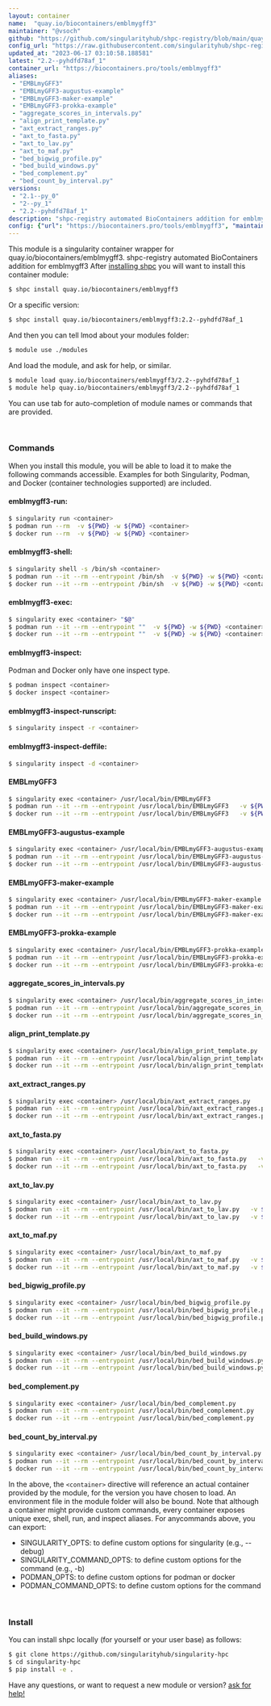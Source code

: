 ```yaml
---
layout: container
name:  "quay.io/biocontainers/emblmygff3"
maintainer: "@vsoch"
github: "https://github.com/singularityhub/shpc-registry/blob/main/quay.io/biocontainers/emblmygff3/container.yaml"
config_url: "https://raw.githubusercontent.com/singularityhub/shpc-registry/main/quay.io/biocontainers/emblmygff3/container.yaml"
updated_at: "2023-06-17 03:10:58.188581"
latest: "2.2--pyhdfd78af_1"
container_url: "https://biocontainers.pro/tools/emblmygff3"
aliases:
 - "EMBLmyGFF3"
 - "EMBLmyGFF3-augustus-example"
 - "EMBLmyGFF3-maker-example"
 - "EMBLmyGFF3-prokka-example"
 - "aggregate_scores_in_intervals.py"
 - "align_print_template.py"
 - "axt_extract_ranges.py"
 - "axt_to_fasta.py"
 - "axt_to_lav.py"
 - "axt_to_maf.py"
 - "bed_bigwig_profile.py"
 - "bed_build_windows.py"
 - "bed_complement.py"
 - "bed_count_by_interval.py"
versions:
 - "2.1--py_0"
 - "2--py_1"
 - "2.2--pyhdfd78af_1"
description: "shpc-registry automated BioContainers addition for emblmygff3"
config: {"url": "https://biocontainers.pro/tools/emblmygff3", "maintainer": "@vsoch", "description": "shpc-registry automated BioContainers addition for emblmygff3", "latest": {"2.2--pyhdfd78af_1": "sha256:1944dc1f926281cd2368e406c3c8a46a34ebaddcaf3ea2e58b921a4af5481fc0"}, "tags": {"2.1--py_0": "sha256:f464ed6a5a58d5ac4ed4904b72be10da0e1d1b3c79050e7da37769a1736e7020", "2--py_1": "sha256:e7af473b044cdb424a4df52d9eb1ffa90e95dd9a63b3af51f904617fa0827b87", "2.2--pyhdfd78af_1": "sha256:1944dc1f926281cd2368e406c3c8a46a34ebaddcaf3ea2e58b921a4af5481fc0"}, "docker": "quay.io/biocontainers/emblmygff3", "aliases": {"EMBLmyGFF3": "/usr/local/bin/EMBLmyGFF3", "EMBLmyGFF3-augustus-example": "/usr/local/bin/EMBLmyGFF3-augustus-example", "EMBLmyGFF3-maker-example": "/usr/local/bin/EMBLmyGFF3-maker-example", "EMBLmyGFF3-prokka-example": "/usr/local/bin/EMBLmyGFF3-prokka-example", "aggregate_scores_in_intervals.py": "/usr/local/bin/aggregate_scores_in_intervals.py", "align_print_template.py": "/usr/local/bin/align_print_template.py", "axt_extract_ranges.py": "/usr/local/bin/axt_extract_ranges.py", "axt_to_fasta.py": "/usr/local/bin/axt_to_fasta.py", "axt_to_lav.py": "/usr/local/bin/axt_to_lav.py", "axt_to_maf.py": "/usr/local/bin/axt_to_maf.py", "bed_bigwig_profile.py": "/usr/local/bin/bed_bigwig_profile.py", "bed_build_windows.py": "/usr/local/bin/bed_build_windows.py", "bed_complement.py": "/usr/local/bin/bed_complement.py", "bed_count_by_interval.py": "/usr/local/bin/bed_count_by_interval.py"}}
---
```


This module is a singularity container wrapper for quay.io/biocontainers/emblmygff3.
shpc-registry automated BioContainers addition for emblmygff3
After [installing shpc](#install) you will want to install this container module:


```bash
$ shpc install quay.io/biocontainers/emblmygff3
```

Or a specific version:

```bash
$ shpc install quay.io/biocontainers/emblmygff3:2.2--pyhdfd78af_1
```

And then you can tell lmod about your modules folder:

```bash
$ module use ./modules
```

And load the module, and ask for help, or similar.

```bash
$ module load quay.io/biocontainers/emblmygff3/2.2--pyhdfd78af_1
$ module help quay.io/biocontainers/emblmygff3/2.2--pyhdfd78af_1
```

You can use tab for auto-completion of module names or commands that are provided.

<br>

### Commands

When you install this module, you will be able to load it to make the following commands accessible.
Examples for both Singularity, Podman, and Docker (container technologies supported) are included.

#### emblmygff3-run:

```bash
$ singularity run <container>
$ podman run --rm  -v ${PWD} -w ${PWD} <container>
$ docker run --rm  -v ${PWD} -w ${PWD} <container>
```

#### emblmygff3-shell:

```bash
$ singularity shell -s /bin/sh <container>
$ podman run --it --rm --entrypoint /bin/sh  -v ${PWD} -w ${PWD} <container>
$ docker run --it --rm --entrypoint /bin/sh  -v ${PWD} -w ${PWD} <container>
```

#### emblmygff3-exec:

```bash
$ singularity exec <container> "$@"
$ podman run --it --rm --entrypoint ""  -v ${PWD} -w ${PWD} <container> "$@"
$ docker run --it --rm --entrypoint ""  -v ${PWD} -w ${PWD} <container> "$@"
```

#### emblmygff3-inspect:

Podman and Docker only have one inspect type.

```bash
$ podman inspect <container>
$ docker inspect <container>
```

#### emblmygff3-inspect-runscript:

```bash
$ singularity inspect -r <container>
```

#### emblmygff3-inspect-deffile:

```bash
$ singularity inspect -d <container>
```


#### EMBLmyGFF3

```bash
$ singularity exec <container> /usr/local/bin/EMBLmyGFF3
$ podman run --it --rm --entrypoint /usr/local/bin/EMBLmyGFF3   -v ${PWD} -w ${PWD} <container> -c " $@"
$ docker run --it --rm --entrypoint /usr/local/bin/EMBLmyGFF3   -v ${PWD} -w ${PWD} <container> -c " $@"
```


#### EMBLmyGFF3-augustus-example

```bash
$ singularity exec <container> /usr/local/bin/EMBLmyGFF3-augustus-example
$ podman run --it --rm --entrypoint /usr/local/bin/EMBLmyGFF3-augustus-example   -v ${PWD} -w ${PWD} <container> -c " $@"
$ docker run --it --rm --entrypoint /usr/local/bin/EMBLmyGFF3-augustus-example   -v ${PWD} -w ${PWD} <container> -c " $@"
```


#### EMBLmyGFF3-maker-example

```bash
$ singularity exec <container> /usr/local/bin/EMBLmyGFF3-maker-example
$ podman run --it --rm --entrypoint /usr/local/bin/EMBLmyGFF3-maker-example   -v ${PWD} -w ${PWD} <container> -c " $@"
$ docker run --it --rm --entrypoint /usr/local/bin/EMBLmyGFF3-maker-example   -v ${PWD} -w ${PWD} <container> -c " $@"
```


#### EMBLmyGFF3-prokka-example

```bash
$ singularity exec <container> /usr/local/bin/EMBLmyGFF3-prokka-example
$ podman run --it --rm --entrypoint /usr/local/bin/EMBLmyGFF3-prokka-example   -v ${PWD} -w ${PWD} <container> -c " $@"
$ docker run --it --rm --entrypoint /usr/local/bin/EMBLmyGFF3-prokka-example   -v ${PWD} -w ${PWD} <container> -c " $@"
```


#### aggregate_scores_in_intervals.py

```bash
$ singularity exec <container> /usr/local/bin/aggregate_scores_in_intervals.py
$ podman run --it --rm --entrypoint /usr/local/bin/aggregate_scores_in_intervals.py   -v ${PWD} -w ${PWD} <container> -c " $@"
$ docker run --it --rm --entrypoint /usr/local/bin/aggregate_scores_in_intervals.py   -v ${PWD} -w ${PWD} <container> -c " $@"
```


#### align_print_template.py

```bash
$ singularity exec <container> /usr/local/bin/align_print_template.py
$ podman run --it --rm --entrypoint /usr/local/bin/align_print_template.py   -v ${PWD} -w ${PWD} <container> -c " $@"
$ docker run --it --rm --entrypoint /usr/local/bin/align_print_template.py   -v ${PWD} -w ${PWD} <container> -c " $@"
```


#### axt_extract_ranges.py

```bash
$ singularity exec <container> /usr/local/bin/axt_extract_ranges.py
$ podman run --it --rm --entrypoint /usr/local/bin/axt_extract_ranges.py   -v ${PWD} -w ${PWD} <container> -c " $@"
$ docker run --it --rm --entrypoint /usr/local/bin/axt_extract_ranges.py   -v ${PWD} -w ${PWD} <container> -c " $@"
```


#### axt_to_fasta.py

```bash
$ singularity exec <container> /usr/local/bin/axt_to_fasta.py
$ podman run --it --rm --entrypoint /usr/local/bin/axt_to_fasta.py   -v ${PWD} -w ${PWD} <container> -c " $@"
$ docker run --it --rm --entrypoint /usr/local/bin/axt_to_fasta.py   -v ${PWD} -w ${PWD} <container> -c " $@"
```


#### axt_to_lav.py

```bash
$ singularity exec <container> /usr/local/bin/axt_to_lav.py
$ podman run --it --rm --entrypoint /usr/local/bin/axt_to_lav.py   -v ${PWD} -w ${PWD} <container> -c " $@"
$ docker run --it --rm --entrypoint /usr/local/bin/axt_to_lav.py   -v ${PWD} -w ${PWD} <container> -c " $@"
```


#### axt_to_maf.py

```bash
$ singularity exec <container> /usr/local/bin/axt_to_maf.py
$ podman run --it --rm --entrypoint /usr/local/bin/axt_to_maf.py   -v ${PWD} -w ${PWD} <container> -c " $@"
$ docker run --it --rm --entrypoint /usr/local/bin/axt_to_maf.py   -v ${PWD} -w ${PWD} <container> -c " $@"
```


#### bed_bigwig_profile.py

```bash
$ singularity exec <container> /usr/local/bin/bed_bigwig_profile.py
$ podman run --it --rm --entrypoint /usr/local/bin/bed_bigwig_profile.py   -v ${PWD} -w ${PWD} <container> -c " $@"
$ docker run --it --rm --entrypoint /usr/local/bin/bed_bigwig_profile.py   -v ${PWD} -w ${PWD} <container> -c " $@"
```


#### bed_build_windows.py

```bash
$ singularity exec <container> /usr/local/bin/bed_build_windows.py
$ podman run --it --rm --entrypoint /usr/local/bin/bed_build_windows.py   -v ${PWD} -w ${PWD} <container> -c " $@"
$ docker run --it --rm --entrypoint /usr/local/bin/bed_build_windows.py   -v ${PWD} -w ${PWD} <container> -c " $@"
```


#### bed_complement.py

```bash
$ singularity exec <container> /usr/local/bin/bed_complement.py
$ podman run --it --rm --entrypoint /usr/local/bin/bed_complement.py   -v ${PWD} -w ${PWD} <container> -c " $@"
$ docker run --it --rm --entrypoint /usr/local/bin/bed_complement.py   -v ${PWD} -w ${PWD} <container> -c " $@"
```


#### bed_count_by_interval.py

```bash
$ singularity exec <container> /usr/local/bin/bed_count_by_interval.py
$ podman run --it --rm --entrypoint /usr/local/bin/bed_count_by_interval.py   -v ${PWD} -w ${PWD} <container> -c " $@"
$ docker run --it --rm --entrypoint /usr/local/bin/bed_count_by_interval.py   -v ${PWD} -w ${PWD} <container> -c " $@"
```



In the above, the `<container>` directive will reference an actual container provided
by the module, for the version you have chosen to load. An environment file in the
module folder will also be bound. Note that although a container
might provide custom commands, every container exposes unique exec, shell, run, and
inspect aliases. For anycommands above, you can export:

 - SINGULARITY_OPTS: to define custom options for singularity (e.g., --debug)
 - SINGULARITY_COMMAND_OPTS: to define custom options for the command (e.g., -b)
 - PODMAN_OPTS: to define custom options for podman or docker
 - PODMAN_COMMAND_OPTS: to define custom options for the command

<br>

### Install

You can install shpc locally (for yourself or your user base) as follows:

```bash
$ git clone https://github.com/singularityhub/singularity-hpc
$ cd singularity-hpc
$ pip install -e .
```

Have any questions, or want to request a new module or version? [ask for help!](https://github.com/singularityhub/singularity-hpc/issues)